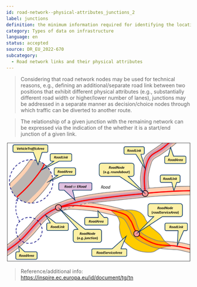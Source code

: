 ```yaml
---
id: road-network--physical-attributes_junctions_2
label: junctions
definition: the minimum information required for identifying the location of a junction and its relationship with the remaining entities of the road network.
category: Types of data on infrastructure
language: en
status: accepted
source: DR_EU_2022-670
subcategory:
  - Road network links and their physical attributes
---
```


>Considering that road network nodes may be used for technical reasons, e.g., defining an additional/separate road link between two positions that exhibit different physical attributes (e.g., substantially different road width or higher/lower number of lanes), junctions may be addressed in a separate manner as decision/choice nodes through which traffic can be diverted to another route.

>The relationship of a given junction with the remaining network can be expressed via the indication of the whether it is a start/end junction of a given link.

![Figure](../../images/road-network--physical-attributes_junctions.png)

>Reference/additional info: https://inspire.ec.europa.eu/id/document/tg/tn

